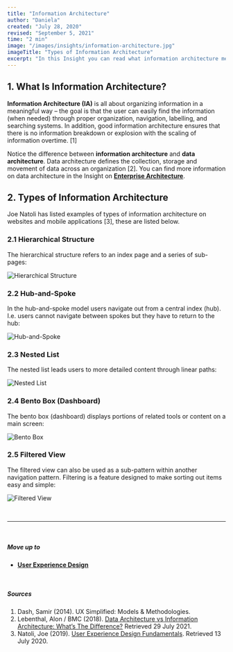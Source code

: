 ```yaml
---
title: "Information Architecture"
author: "Daniela"
created: "July 28, 2020"
revised: "September 5, 2021"
time: "2 min"
image: "/images/insights/information-architecture.jpg"
imageTitle: "Types of Information Architecture"
excerpt: "In this Insight you can read what information architecture means and what types of information architecture there are."
---
```


## 1. What Is Information Architecture?

**Information Architecture (IA)** is all about organizing information in a meaningful way – the goal is that the user can easily find the information (when needed) through proper organization, navigation, labelling, and searching systems. In addition, good information architecture ensures that there is no information breakdown or explosion with the scaling of information overtime. [1]

Notice the difference between **information architecture** and **data architecture**. Data architecture defines the collection, storage and movement of data across an organization [2]. You can find more information on data architecture in the Insight on [**Enterprise Architecture**](/insights/enterprise-architecture).

## 2. Types of Information Architecture

Joe Natoli has listed examples of types of information architecture on websites and mobile applications [3], these are listed below.

### 2.1 Hierarchical Structure

The hierarchical structure refers to an index page and a series of sub-pages:

![Hierarchical Structure](/images/insights/information-architecture-hierarchy.JPG)

### 2.2 Hub-and-Spoke

In the hub-and-spoke model users navigate out from a central index (hub). I.e. users cannot navigate between spokes but they have to return to the hub:

![Hub-and-Spoke](/images/insights/information-architecture-hub-and-spoke.jpg)

### 2.3 Nested List

The nested list leads users to more detailed content through linear paths:

![Nested List](/images/insights/information-architecture-nested-list.JPG)

### 2.4 Bento Box (Dashboard)

The bento box (dashboard) displays portions of related tools or content on a main screen:

![Bento Box](/images/insights/information-architecture-bento-box.jpg)

### 2.5 Filtered View

The filtered view can also be used as a sub-pattern within another navigation pattern. Filtering is a feature designed to make sorting out items easy and simple:

![Filtered View](/images/insights/information-architecture-filtered-view.jpg)

&nbsp;

***
&nbsp;

##### Move up to

- [**User Experience Design**](/insights/ux-design)

&nbsp;

##### Sources

1. Dash, Samir (2014). UX Simplified: Models & Methodologies.
2. Lebenthal, Alon / BMC (2018). [Data Architecture vs Information Architecture: What’s The Difference?](https://www.bmc.com/blogs/data-architecture-vs-information-architecture/) Retrieved 29 July 2021.
3. Natoli, Joe (2019). [User Experience Design Fundamentals](https://www.udemy.com/course/user-experience-design-fundamentals/). Retrieved 13 July 2020.